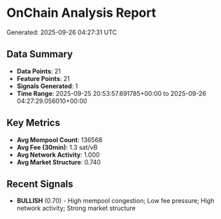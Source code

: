 # OnChain Analysis Report
Generated: 2025-09-26 04:27:31 UTC

## Data Summary
- **Data Points**: 21
- **Feature Points**: 21
- **Signals Generated**: 1
- **Time Range**: 2025-09-25 20:53:57.691785+00:00 to 2025-09-26 04:27:29.056010+00:00

## Key Metrics
- **Avg Mempool Count**: 136568
- **Avg Fee (30min)**: 1.3 sat/vB
- **Avg Network Activity**: 1.000
- **Avg Market Structure**: 0.740

## Recent Signals
- **BULLISH** (0.70) - High mempool congestion; Low fee pressure; High network activity; Strong market structure
